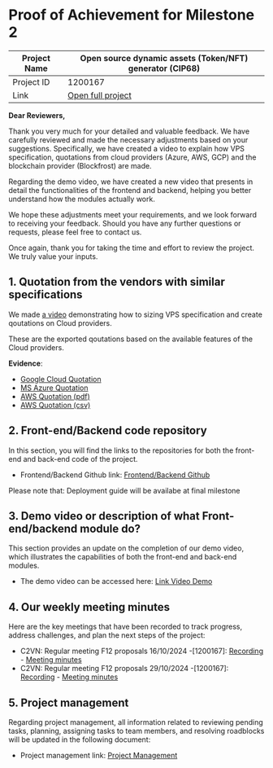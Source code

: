 #  Proof of Achievement for Milestone 2
|  Project Name |Open source dynamic assets (Token/NFT) generator (CIP68)|
| ------------ | ------------ |
| Project ID  | 1200167 |
|  Link  |  [Open full project](https://milestones.projectcatalyst.io/projects/1200167/) |


**Dear Reviewers,**

Thank you very much for your detailed and valuable feedback. We have carefully reviewed and made the necessary adjustments based on your suggestions. Specifically, we have created a video to explain how VPS specification, quotations from cloud providers (Azure, AWS, GCP) and the blockchain provider (Blockfrost) are made.

Regarding the demo video, we have created a new video that presents in detail the functionalities of the frontend and backend, helping you better understand how the modules actually work.

We hope these adjustments meet your requirements, and we look forward to receiving your feedback. Should you have any further questions or requests, please feel free to contact us.

Once again, thank you for taking the time and effort to review the project. We truly value your inputs.




## **1. Quotation from the vendors with similar specifications**  
We  made [a video](https://youtu.be/JLPLQbbqhjM) demonstrating how to sizing VPS specification and create qoutations on Cloud providers.

These are the exported qoutations based on the available features of the Cloud providers.

**Evidence**:  
- [Google Cloud Quotation](https://github.com/cardano2vn/Project-Catalyst/blob/main/1200167%3AOpen%20source%20dynamic%20assets-CIP68/Milestone%202/GCP%20Qoutation.csv)
- [MS Azure Quotation](https://github.com/cardano2vn/Project-Catalyst/blob/main/1200167%3AOpen%20source%20dynamic%20assets-CIP68/Milestone%202/MS%20Azure%20Qoutation.xlsx)
- [AWS Quotation (pdf)](https://github.com/cardano2vn/Project-Catalyst/blob/main/1200167%3AOpen%20source%20dynamic%20assets-CIP68/Milestone%202/AWS%20Qoutation.pdf)
- [AWS Quotation (csv)](https://github.com/cardano2vn/Project-Catalyst/blob/main/1200167%3AOpen%20source%20dynamic%20assets-CIP68/Milestone%202/AWS%20Qoutation.csv)


## **2. Front-end/Backend code repository**  

In this section, you will find the links to the repositories for both the front-end and back-end code of the project. 

- Frontend/Backend Github link: [Frontend/Backend Github](https://github.com/cardano2vn/cip68generator)

Please note that: Deployment guide will be availabe at final milestone


## **3. Demo video or description of what Front-end/backend module do?**  

This section provides an update on the completion of our demo video, which illustrates the capabilities of both the front-end and back-end modules.

- The demo video can be accessed here: [Link Video Demo](https://youtu.be/2xrwxJ9sQ0k)


## **4. Our weekly meeting minutes**  

Here are the key meetings that have been recorded to track progress, address challenges, and plan the next steps of the project:

- C2VN: Regular meeting F12 proposals 16/10/2024 -[1200167]: [Recording](https://youtu.be/7X_SfW__VWA) - [Meeting minutes](https://docs.google.com/document/d/1rxQ3xoD1EAyxYumkiABE0jMjem8gUhPZNdaCBBIfpjg/edit?tab=t.0#heading=h.m2rv0llvy83k)
- C2VN: Regular meeting F12 proposals 29/10/2024 -[1200167]: [Recording](https://youtu.be/fQ7vWrSnm4M) - [Meeting minutes](https://docs.google.com/document/d/1bSHF8i61pYlZ8ExR_pJrfilABf-OehkT/edit?usp=drive_link&ouid=107549707092065987144&rtpof=true&sd=true)



## **5. Project management**  

Regarding project management, all information related to reviewing pending tasks, planning, assigning tasks to team members, and resolving roadblocks will be updated in the following document: 
- Project management link: [Project Management](https://docs.google.com/spreadsheets/d/1BZDGPv1d1MHMyX7ycNraAZght-hz44lT/edit?gid=1613824326#gid=1613824326)



